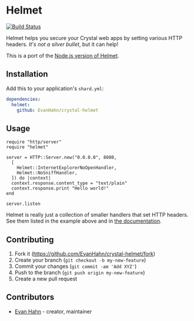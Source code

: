 # Helmet

[![Build Status](https://travis-ci.org/EvanHahn/crystal-helmet.svg?branch=master)](https://travis-ci.org/EvanHahn/crystal-helmet)

Helmet helps you secure your Crystal web apps by setting various HTTP headers. *It's not a silver bullet*, but it can help!

This is a port of the [Node.js version of Helmet](https://github.com/helmetjs/helmet).

## Installation


Add this to your application's `shard.yml`:

```yaml
dependencies:
  helmet:
    github: EvanHahn/crystal-helmet
```


## Usage


```crystal
require "http/server"
require "helmet"

server = HTTP::Server.new("0.0.0.0", 8080,
  [
    Helmet::InternetExplorerNoOpenHandler,
    Helmet::NoSniffHandler,
  ]) do |context|
  context.response.content_type = "text/plain"
  context.response.print "Hello world!"
end

server.listen
```


Helmet is really just a collection of smaller handlers that set HTTP headers. See them listed in the example above and in [the documentation](https://evanhahn.github.io/crystal-helmet/).


## Contributing


1. Fork it (https://github.com/EvanHahn/crystal-helmet/fork)
2. Create your branch (`git checkout -b my-new-feature`)
3. Commit your changes (`git commit -am 'Add XYZ'`)
4. Push to the branch (`git push origin my-new-feature`)
5. Create a new pull request


## Contributors


- [Evan Hahn](http://evanhahn.com) - creator, maintainer
